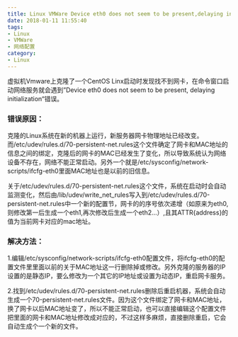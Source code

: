 ```yaml
---
title: Linux VMWare Device eth0 does not seem to be present,delaying initialization
date: 2018-01-11 11:55:40
tags:
- Linux
- VMWare
- 网络配置
category:
- Linux
---
```

虚拟机Vmware上克隆了一个CentOS Linx启动时发现找不到网卡，在命令窗口启动网络服务就会遇到”Device eth0 does not seem to be present, delaying initialization“错误。

### 错误原因：

克隆的Linux系统在新的机器上运行，新服务器网卡物理地址已经改变。而/etc/udev/rules.d/70-persistent-net.rules这个文件确定了网卡和MAC地址的信息之间的绑定，克隆后的网卡的MAC已经发生了变化，所以导致系统认为网络设备不存在，网络不能正常启动。另外一个就是/etc/sysconfig/network-scripts/ifcfg-eth0里面MAC地址也是以前的旧信息。

<!-- more -->

关于/etc/udev/rules.d/70-persistent-net.rules这个文件，系统在启动时会自动监测变化，然后由/lib/udev/write_net_rules写入到/etc/udev/rules.d/70-persistent-net.rules中一个新的配置节，网卡的的序号依次递增（如原来为eth0,则修改第一后生成一个eth1,再次修改后生成一个eth2...）,且其ATTR{address}的值为当前网卡对应的mac地址。 

### 解决方法：

1.编辑/etc/sysconfig/network-scripts/ifcfg-eth0配置文件，将ifcfg-eth0的配置文件里里面以前的关于MAC地址这一行删除掉或修改。另外克隆的服务器的IP设置的是静态IP，要么修改为一个其它的IP地址或设置为动态IP，重启网卡服务。

2.找到/etc/udev/rules.d/70-persistent-net.rules删除后重启机器，系统会自动生成一个70-persistent-net.rules文件。因为这个文件绑定了网卡和MAC地址，换了网卡以后MAC地址变了，所以不能正常启动，也可以直接编辑这个配置文件把里面的网卡和MAC地址修改成对应的，不过这样多麻烦，直接删除重启，它会自动生成个一个新的文件。 